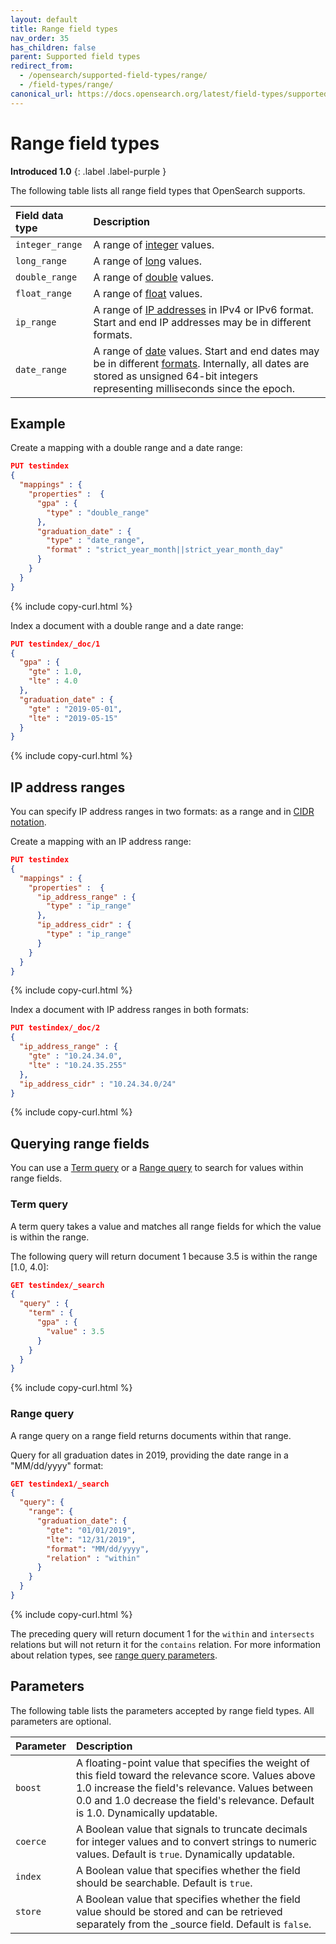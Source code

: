 ```yaml
---
layout: default
title: Range field types
nav_order: 35
has_children: false
parent: Supported field types
redirect_from:
  - /opensearch/supported-field-types/range/
  - /field-types/range/
canonical_url: https://docs.opensearch.org/latest/field-types/supported-field-types/range/
---
```


# Range field types
**Introduced 1.0**
{: .label .label-purple }

The following table lists all range field types that OpenSearch supports.

Field data type | Description
:--- | :---
`integer_range` | A range of [integer]({{site.url}}{{site.baseurl}}/opensearch/supported-field-types/numeric/) values. 
`long_range` | A range of [long]({{site.url}}{{site.baseurl}}/opensearch/supported-field-types/numeric/) values.   
`double_range` | A range of [double]({{site.url}}{{site.baseurl}}/opensearch/supported-field-types/numeric/) values.  
`float_range` | A range of [float]({{site.url}}{{site.baseurl}}/opensearch/supported-field-types/numeric/) values. 
`ip_range` | A range of [IP addresses]({{site.url}}{{site.baseurl}}/opensearch/supported-field-types/ip/) in IPv4 or IPv6 format. Start and end IP addresses may be in different formats.  
`date_range` | A range of [date]({{site.url}}{{site.baseurl}}/opensearch/supported-field-types/date/) values. Start and end dates may be in different [formats]({{site.url}}{{site.baseurl}}/opensearch/supported-field-types/date/#formats). Internally, all dates are stored as unsigned 64-bit integers representing milliseconds since the epoch.

## Example

Create a mapping with a double range and a date range:

```json
PUT testindex 
{
  "mappings" : {
    "properties" :  {
      "gpa" : {
        "type" : "double_range"
      },
      "graduation_date" : {
        "type" : "date_range",
        "format" : "strict_year_month||strict_year_month_day"
      }
    }
  }
}
```
{% include copy-curl.html %}

Index a document with a double range and a date range:

```json
PUT testindex/_doc/1
{
  "gpa" : {
    "gte" : 1.0,
    "lte" : 4.0
  },
  "graduation_date" : {
    "gte" : "2019-05-01",
    "lte" : "2019-05-15"
  }
}
```
{% include copy-curl.html %}

## IP address ranges

You can specify IP address ranges in two formats: as a range and in [CIDR notation](https://en.wikipedia.org/wiki/Classless_Inter-Domain_Routing#CIDR_notation).

Create a mapping with an IP address range:

```json
PUT testindex 
{
  "mappings" : {
    "properties" :  {
      "ip_address_range" : {
        "type" : "ip_range" 
      },
      "ip_address_cidr" : {
        "type" : "ip_range" 
      }
    }
  }
}
```
{% include copy-curl.html %}

Index a document with IP address ranges in both formats:

```json
PUT testindex/_doc/2
{
  "ip_address_range" : {
    "gte" : "10.24.34.0",
    "lte" : "10.24.35.255"
  },
  "ip_address_cidr" : "10.24.34.0/24"
}
```
{% include copy-curl.html %}

## Querying range fields

You can use a [Term query](#term-query) or a [Range query](#range-query) to search for values within range fields. 

### Term query

A term query takes a value and matches all range fields for which the value is within the range.

The following query will return document 1 because 3.5 is within the range [1.0, 4.0]:

```json
GET testindex/_search
{
  "query" : {
    "term" : {
      "gpa" : {
        "value" : 3.5
      }
    }
  }
}
```
{% include copy-curl.html %}

### Range query

A range query on a range field returns documents within that range. 

Query for all graduation dates in 2019, providing the date range in a "MM/dd/yyyy" format:

```json
GET testindex1/_search
{
  "query": {
    "range": {
      "graduation_date": {
        "gte": "01/01/2019",
        "lte": "12/31/2019",
        "format": "MM/dd/yyyy",
        "relation" : "within"       
      }
    }
  }
}
```
{% include copy-curl.html %}

The preceding query will return document 1 for the `within` and `intersects` relations but will not return it for the `contains` relation. For more information about relation types, see [range query parameters]({{site.url}}{{site.baseurl}}/query-dsl/term/range#parameters).

## Parameters

The following table lists the parameters accepted by range field types. All parameters are optional.

Parameter | Description 
:--- | :--- 
`boost` | A floating-point value that specifies the weight of this field toward the relevance score. Values above 1.0 increase the field's relevance. Values between 0.0 and 1.0 decrease the field's relevance. Default is 1.0. Dynamically updatable.
`coerce` | A Boolean value that signals to truncate decimals for integer values and to convert strings to numeric values. Default is `true`. Dynamically updatable.
`index` | A Boolean value that specifies whether the field should be searchable. Default is `true`. 
`store` | A Boolean value that specifies whether the field value should be stored and can be retrieved separately from the _source field. Default is `false`. 
